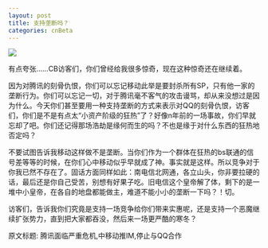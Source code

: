 ```yaml
---
layout: post
title: 支持垄断吗？
categories: cnBeta
---
```

![](http://ww1.sinaimg.cn/large/4b91f9d5gy1g1s2kqwg36j209a05tjvc.jpg)

有点夸张……CB访客们，你们曾经给我很多惊奇，现在这种惊奇还在继续着。

因为对腾讯的刻骨仇恨，你们可以忘记移动此举是要封杀所有SP，只有他一家的垄断行为。你们可以忘记一切，对于腾讯毫不客气的攻击谩骂，却从来没想过是因为什么。今天你们甚至要用一种支持垄断的方式来表示对QQ的刻骨仇恨，访客们，你们是不是有点太“小资产阶级的狂热”了？好像n年前的一场事故，你们早就忘却了吧。你们还记得那场浩劫是缘何而生的吗？不也是缘于对什么东西的狂热地否定吗？

不要试图告诉我移动这样做不是垄断。当你们作为一个群体在狂热的bs联通的信号差等等的时候，在你们心中移动似乎早就成了神。事实就是这样。所以竞争对于你我已然不存在了。固话方面同样如此：南电信北网通，各立山头，你非要拉硬的话，最后还是你自己受苦，别想有好果子吃。旧电信这个皇帝解了体，剩下的是一堆中小皇帝，在各自的地盘都能做主，难道不能小小的垄断一下吗？！切。

访客们，告诉我你们究竟是支持一场竞争给你们带来实惠呢，还是支持一个恶魔继续扩张势力，直到把大家都吞没，然后来一场更严酷的寒冬？

原文标题: 腾讯面临严重危机,中移动推IM,停止与QQ合作

